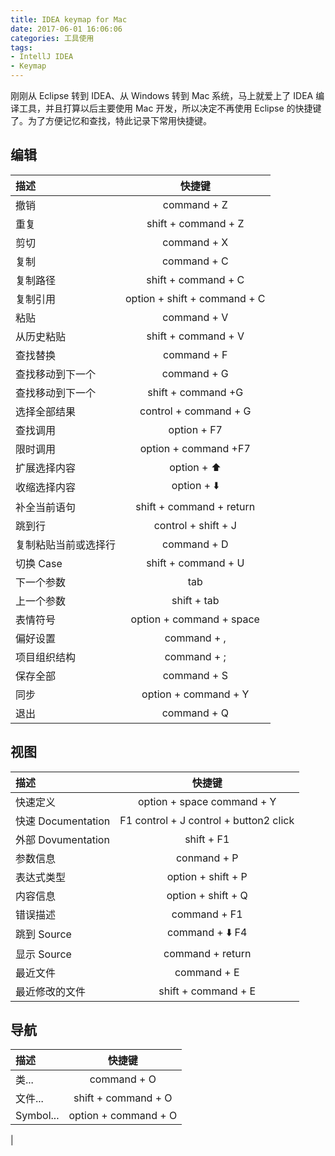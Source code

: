```yaml
---
title: IDEA keymap for Mac
date: 2017-06-01 16:06:06
categories: 工具使用
tags:
- IntellJ IDEA
- Keymap
---
```


刚刚从 Eclipse 转到 IDEA、从 Windows 转到 Mac 系统，马上就爱上了 IDEA 编译工具，并且打算以后主要使用 Mac 开发，所以决定不再使用 Eclipse 的快捷键了。为了方便记忆和查找，特此记录下常用快捷键。

<!--more-->

## 编辑
|描述|快捷键|
|:--|:--:|
|撤销|command + Z|
|重复|shift + command + Z|
|剪切|command + X|
|复制|command + C|
|复制路径|shift + command + C|
|复制引用|option + shift + command + C|
|粘贴|command + V|
|从历史粘贴|shift + command + V|
|查找替换|command + F|
|查找移动到下一个|command + G|
|查找移动到下一个|shift + command +G|
|选择全部结果|control + command + G|
|查找调用|option + F7|
|限时调用|option + command +F7|
|扩展选择内容|option + ⬆️|
|收缩选择内容|option + ⬇️|
|补全当前语句|shift + command + return|
|跳到行|control + shift + J|
|复制粘贴当前或选择行|command + D|
|切换 Case|shift + command + U|
|下一个参数|tab|
|上一个参数|shift + tab|
|表情符号|option + command + space|
|偏好设置|command + ,|
|项目组织结构|command + ;|
|保存全部|command + S|
|同步|option + command + Y|
|退出|command + Q|

## 视图
|描述|快捷键|
|:--|:--:|
|快速定义|option + space command + Y|
|快速 Documentation|F1 control + J control + button2 click|
|外部 Dovumentation|shift + F1|
|参数信息|conmand + P|
|表达式类型|option + shift + P|
|内容信息|option + shift + Q|
|错误描述|command + F1|
|跳到 Source|command + ⬇️ F4|
|显示 Source|command + return|
|最近文件|command + E|
|最近修改的文件|shift + command + E|

## 导航
|描述|快捷键|
|:--|:--:|
|类...|command + O|
|文件...|shift + command + O|
|Symbol...|option + command + O|
|